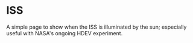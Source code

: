 ISS
===

A simple page to show when the ISS is illuminated by the sun; especially useful with NASA's ongoing HDEV experiment.

